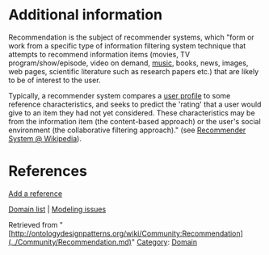 #  Additional information


Recommendation is the subject of recommender systems, which "form or work from a specific type of information filtering system technique that attempts to recommend information items (movies, TV program/show/episode, video on demand, [music](../Community/Music.md "http://ontologydesignpatterns.org/wiki/Community:Music"), books, news, images, web pages, scientific literature such as research papers etc.) that are likely to be of interest to the user.


Typically, a recommender system compares a [user profile](../Community/Personalization.md "http://ontologydesignpatterns.org/wiki/Community:Personalization") to some reference characteristics, and seeks to predict the 'rating' that a user would give to an item they had not yet considered. These characteristics may be from the information item (the content-based approach) or the user's social environment (the collaborative filtering approach)." (see [Recommender System @ Wikipedia](http://en.wikipedia.org/wiki/Recommender_system "http://en.wikipedia.org/wiki/Recommender_system")).



#  References


[Add a reference](index.php@title=Odp%253AAdd_reference&subject=../Community/Recommendation.md "http://ontologydesignpatterns.org/wiki/index.php?title=Odp:Add_reference&subject=Community%3ARecommendation")


  




[Domain list](../Community/Domain.md "Community:Domain") | [Modeling issues](../Community/Main.md "Community:Main")


Retrieved from "[http://ontologydesignpatterns.org/wiki/Community:Recommendation](../Community/Recommendation.md)"
 [Category](http://ontologydesignpatterns.org/wiki/Special:Categories "Special:Categories"): [Domain](../Category/Domain.md "Category:Domain")